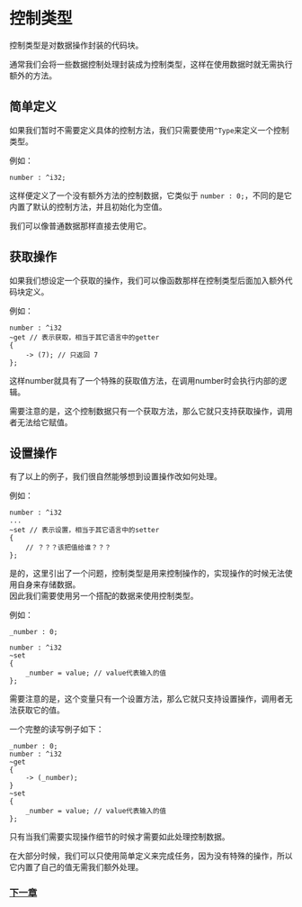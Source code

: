 # 控制类型
控制类型是对数据操作封装的代码块。

通常我们会将一些数据控制处理封装成为控制类型，这样在使用数据时就无需执行额外的方法。

## 简单定义
如果我们暂时不需要定义具体的控制方法，我们只需要使用`^Type`来定义一个控制类型。

例如：
```
number : ^i32;
```
这样便定义了一个没有额外方法的控制数据，它类似于 `number : 0;`，不同的是它内置了默认的控制方法，并且初始化为空值。

我们可以像普通数据那样直接去使用它。

## 获取操作
如果我们想设定一个获取的操作，我们可以像函数那样在控制类型后面加入额外代码块定义。

例如：
```
number : ^i32
~get // 表示获取，相当于其它语言中的getter
{  
    -> (7); // 只返回 7
};
```
这样number就具有了一个特殊的获取值方法，在调用number时会执行内部的逻辑。

需要注意的是，这个控制数据只有一个获取方法，那么它就只支持获取操作，调用者无法给它赋值。
## 设置操作
有了以上的例子，我们很自然能够想到设置操作改如何处理。

例如：
```
number : ^i32
...
~set // 表示设置，相当于其它语言中的setter
{
    // ？？？该把值给谁？？？
};
```
是的，这里引出了一个问题，控制类型是用来控制操作的，实现操作的时候无法使用自身来存储数据。  
因此我们需要使用另一个搭配的数据来使用控制类型。

例如：
```
_number : 0;

number : ^i32
~set 
{
    _number = value; // value代表输入的值
};
```

需要注意的是，这个变量只有一个设置方法，那么它就只支持设置操作，调用者无法获取它的值。

一个完整的读写例子如下：
```
_number : 0;
number : ^i32
~get
{
    -> (_number);
}
~set
{
    _number = value; // value代表输入的值
};
```

只有当我们需要实现操作细节的时候才需要如此处理控制数据。

在大部分时候，我们可以只使用简单定义来完成任务，因为没有特殊的操作，所以它内置了自己的值无需我们额外处理。

### [下一章](包类型.md)